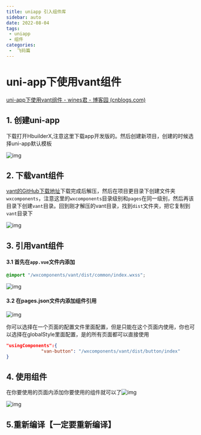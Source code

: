 ```yaml
---
title: uniapp 引入组件库
sidebar: auto
date: 2022-08-04
tags:
 - uniapp
 - 组件
categories:
 -  飞码篇
---
```


# uni-app下使用vant组件

[uni-app下使用vant组件 - wines君 - 博客园 (cnblogs.com)](https://www.cnblogs.com/wines/p/14256507.html)

## 1. 创建uni-app

下载打开HbuilderX,注意这里下载app开发版的。然后创建新项目，创建的时候选择uni-app默认模板

![img](https://s1.ax1x.com/2022/08/04/veL9Qs.png)

## 2. 下载vant组件

[vant的GitHub下载地址](https://github.com/youzan/vant-weapp/releases)下载完成后解压，然后在项目更目录下创建文件夹`wxcomponents`，注意这里的`wxcomponents`目录级别和`pages`在同一级别，然后再该目录下创建`vant`目录。回到刚才解压的vant目录，找到`dist`文件夹，把它复制到`vant`目录下

![img](https://img2020.cnblogs.com/blog/2178912/202101/2178912-20210109211915077-1529817012.png)

## 3. 引用vant组件

#### 3.1 首先在`app.vue`文件内添加

```css
@import "/wxcomponents/vant/dist/common/index.wxss";
```

![img](https://img2020.cnblogs.com/blog/2178912/202101/2178912-20210109211930447-1387297735.png)

#### 3.2 在pages.json文件内添加组件引用

![img](https://img2020.cnblogs.com/blog/2178912/202101/2178912-20210109211945875-742009304.png)

你可以选择在一个页面的配置文件里面配置，但是只能在这个页面内使用，你也可以选择在globalStyle里面配置，是的所有页面都可以直接使用

```json
"usingComponents":{
			 "van-button": "/wxcomponents/vant/dist/button/index"
}
```

## 4. 使用组件

在你要使用的页面内添加你要使用的组件就可以了![img](https://img2020.cnblogs.com/blog/2178912/202101/2178912-20210109212004566-1193279790.png)

![img](https://img2020.cnblogs.com/blog/2178912/202101/2178912-20210109212013736-351430392.png)

## 5.重新编译【一定要重新编译】